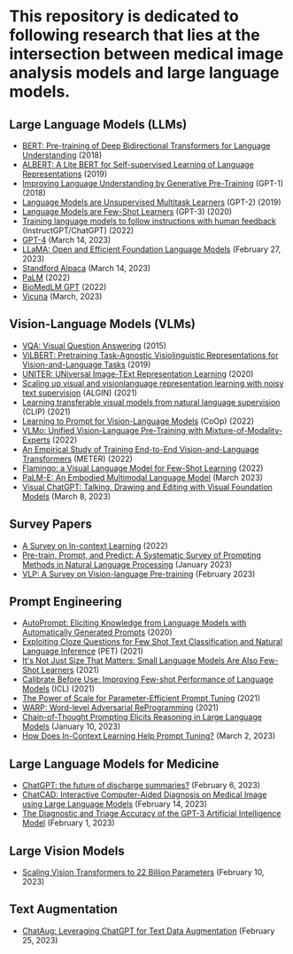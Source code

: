 # This repository is dedicated to following research that lies at the intersection between medical image analysis models and large language models.
## Large Language Models (LLMs)
- [BERT: Pre-training of Deep Bidirectional Transformers for Language Understanding](https://arxiv.org/abs/1810.04805) (2018)
- [ALBERT: A Lite BERT for Self-supervised Learning of Language Representations](https://arxiv.org/abs/1909.11942) (2019)
- [Improving Language Understanding by Generative Pre-Training](https://www.cs.ubc.ca/~amuham01/LING530/papers/radford2018improving.pdf)  (GPT-1) (2018)
- [Language Models are Unsupervised Multitask Learners](http://static.cs.brown.edu/courses/cs146/assets/papers/language_models_are_unsupervised_multitask_learners.pdf)  (GPT-2) (2019)
- [Language Models are Few-Shot Learners](https://proceedings.neurips.cc/paper/2020/hash/1457c0d6bfcb4967418bfb8ac142f64a-Abstract.html) (GPT-3) (2020)
- [Training language models to follow instructions with human feedback](https://proceedings.neurips.cc/paper_files/paper/2022/hash/b1efde53be364a73914f58805a001731-Abstract-Conference.html) (InstructGPT/ChatGPT) (2022)
- [GPT-4](https://cdn.openai.com/papers/gpt-4.pdf) (March 14, 2023)
- [LLaMA: Open and Efficient Foundation Language Models](https://arxiv.org/abs/2302.13971v1) (February 27, 2023)
- [Standford Alpaca](https://github.com/tatsu-lab/stanford_alpaca) (March 14, 2023)
- [PaLM](https://arxiv.org/pdf/2204.02311.pdf) (2022)
- [BioMedLM GPT](https://crfm.stanford.edu/2022/12/15/pubmedgpt.html) (2022)
- [Vicuna](https://vicuna.lmsys.org/) (March, 2023)

## Vision-Language Models (VLMs)
- [VQA: Visual Question Answering](https://openaccess.thecvf.com/content_iccv_2015/papers/Antol_VQA_Visual_Question_ICCV_2015_paper.pdf) (2015)
- [ViLBERT: Pretraining Task-Agnostic Visiolinguistic Representations for Vision-and-Language Tasks](https://proceedings.neurips.cc/paper/2019/hash/c74d97b01eae257e44aa9d5bade97baf-Abstract.html) (2019)
- [UNITER: UNiversal Image-TExt Representation Learning](https://link.springer.com/chapter/10.1007/978-3-030-58577-8_7) (2020)
- [Scaling up visual and visionlanguage representation learning with noisy text supervision](http://proceedings.mlr.press/v139/jia21b/jia21b.pdf) (ALGIN) (2021)
- [Learning transferable visual models from natural language supervision](http://proceedings.mlr.press/v139/radford21a/radford21a.pdf) (CLIP) (2021)
- [Learning to Prompt for Vision-Language Models](https://link.springer.com/article/10.1007/s11263-022-01653-1) (CoOp) (2022)
- [VLMo: Unified Vision-Language Pre-Training with Mixture-of-Modality-Experts](https://proceedings.neurips.cc/paper_files/paper/2022/hash/d46662aa53e78a62afd980a29e0c37ed-Abstract-Conference.html) (2022)
- [An Empirical Study of Training End-to-End Vision-and-Language Transformers](https://openaccess.thecvf.com/content/CVPR2022/html/Dou_An_Empirical_Study_of_Training_End-to-End_Vision-and-Language_Transformers_CVPR_2022_paper.html) (METER) (2022)
- [Flamingo: a Visual Language Model for Few-Shot Learning](https://proceedings.neurips.cc/paper_files/paper/2022/hash/960a172bc7fbf0177ccccbb411a7d800-Abstract-Conference.html) (2022)
- [PaLM-E: An Embodied Multimodal Language Model](https://arxiv.org/abs/2303.03378) (March 2023)
- [Visual ChatGPT: Talking, Drawing and Editing with Visual Foundation Models](https://arxiv.org/abs/2303.04671) (March 8, 2023)

## Survey Papers
- [A Survey on In-context Learning](https://arxiv.org/abs/2301.00234) (2022)
- [Pre-train, Prompt, and Predict: A Systematic Survey of Prompting Methods in Natural Language Processing](https://dl.acm.org/doi/pdf/10.1145/3560815) (January 2023)
- [VLP: A Survey on Vision-language Pre-training](https://link.springer.com/content/pdf/10.1007/s11633-022-1369-5.pdf?pdf=button) (February 2023)

## Prompt Engineering
- [AutoPrompt: Eliciting Knowledge from Language Models with Automatically Generated Prompts](https://arxiv.org/abs/2010.15980) (2020)
- [Exploiting Cloze Questions for Few Shot Text Classification and Natural Language Inference](https://arxiv.org/abs/2001.07676) (PET) (2021)
- [It's Not Just Size That Matters: Small Language Models Are Also Few-Shot Learners](https://arxiv.org/abs/2009.07118) (2021)
- [Calibrate Before Use: Improving Few-shot Performance of Language Models](http://proceedings.mlr.press/v139/zhao21c.html) (ICL) (2021)
- [The Power of Scale for Parameter-Efficient Prompt Tuning](https://arxiv.org/abs/2104.08691) (2021)
- [WARP: Word-level Adversarial ReProgramming](https://arxiv.org/pdf/2101.00121.pdf) (2021)
- [Chain-of-Thought Prompting Elicits Reasoning in Large Language Models](https://arxiv.org/abs/2201.11903) (January 10, 2023)
- [How Does In-Context Learning Help Prompt Tuning?](https://arxiv.org/pdf/2302.10198.pdf) (March 2, 2023)

## Large Language Models for Medicine
- [ChatGPT: the future of discharge summaries?](https://www.thelancet.com/journals/landig/article/PIIS2589-7500(23)00021-3/fulltext) (February 6, 2023)
- [ChatCAD: Interactive Computer-Aided Diagnosis on Medical Image using Large Language Models](https://arxiv.org/abs/2302.07257) (February 14, 2023)
- [The Diagnostic and Triage Accuracy of the GPT-3 Artificial Intelligence Model](https://www.medrxiv.org/content/10.1101/2023.01.30.23285067v1) (February 1, 2023)

## Large Vision Models
- [Scaling Vision Transformers to 22 Billion Parameters](https://arxiv.org/abs/2302.05442) (February 10, 2023)

## Text Augmentation
- [ChatAug: Leveraging ChatGPT for Text Data Augmentation](https://arxiv.org/abs/2302.13007) (February 25, 2023)
